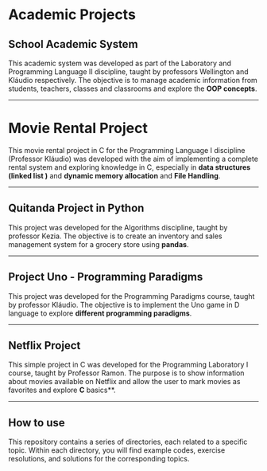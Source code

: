 # Academic Projects

## School Academic System

This academic system was developed as part of the Laboratory and Programming Language II discipline, taught by professors Wellington and Kláudio respectively. The objective is to manage academic information from students, teachers, classes and classrooms and explore the **OOP concepts**.

---

# Movie Rental Project

This movie rental project in C for the Programming Language I discipline (Professor Kláudio) was developed with the aim of implementing a complete rental system and exploring knowledge in C, especially in **data structures (linked list )** and **dynamic memory allocation** and **File Handling**.

---

## Quitanda Project in Python

This project was developed for the Algorithms discipline, taught by professor Kezia. The objective is to create an inventory and sales management system for a grocery store using **pandas**.

---

## Project Uno - Programming Paradigms

This project was developed for the Programming Paradigms course, taught by professor Kláudio. The objective is to implement the Uno game in D language to explore **different programming paradigms**.

---

## Netflix Project

This simple project in C was developed for the Programming Laboratory I course, taught by Professor Ramon. The purpose is to show information about movies available on Netflix and allow the user to mark movies as favorites and explore **C** basics**.

---

## How to use

This repository contains a series of directories, each related to a specific topic. Within each directory, you will find example codes, exercise resolutions, and solutions for the corresponding topics.